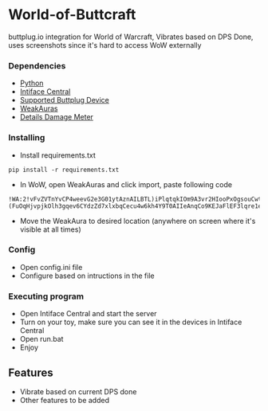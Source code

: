 # World-of-Buttcraft

buttplug.io integration for World of Warcraft, Vibrates based on DPS Done, uses screenshots since it's hard to access WoW externally

### Dependencies

* [Python](https://www.python.org/downloads/release/python-3123/)
* [Intiface Central](https://github.com/intiface/intiface-central/releases)
* [Supported Buttplug Device](https://iostindex.com/?filter0Availability=Available,DIY&filter1Connection=Digital&filter2ButtplugSupport=4)
* [WeakAuras](https://www.curseforge.com/wow/addons/weakauras-2)
* [Details Damage Meter](https://www.curseforge.com/wow/addons/details)

### Installing

* Install requirements.txt
```
pip install -r requirements.txt
```

* In WoW, open WeakAuras and click import, paste following code
```
!WA:2!vFvZVTnYvCP4weevG2e3G01ytAznAILBTL)iPlqtqkIOm9A3vr2HIooPxOgsouCwtXzYmd9h5sB9LUNDV3d6wb6j9xqrU0Recf9CHV0Rf5pGI(gskzjfPuSlqpuDrCEZ7R537J5nf3E(oZ7nV3x9l40yzijcR3GgH7sCPrnPXCx8Dl0hfldO89yscnsuQRBSqs7yHpvY20poYvrwR8YL0GFCSmMhPT0svQGI5iBC0XvCJ5CCKClMOeoYJF2E((cSCN)YV9p9p)JV5VE3EOixq97tjrsNAgnSmm76HfiqrijoOVlLg6rpjQ5jegUf7Mxz(dyEahoXP)Dj4L0oijX9qINmWCBYPypok17eFMPqI4Yso(KiIiOKo8N8bozQ60V1pyOVcIFeMR9uTisyPst5iaBTEPHN6jKRgkm0b5E0a04qm6OQalIknDrrghdQquEXTmSQUB9M2w7w7lSpS6IROj5X4LvGtPPOAtmkSQJdhFmboMnI74G5LJI7SIgle5IfzMkK6IcvW)iRs3)LOWym41Lx8(3VY998xC5h7t5aqvotCnkxB9mDq81IOsnq3AYaCukTrcQRNsahkWkgbM(LpvBJ1h53hify2R8HbMvj5AJl4YAvQOTO1IARUkGfKWqaa(Og7BMLYmJEQzC(VzLVbMit)ppv)D(O6)RRYZ08xKbqb0ybcYvgO6j0JskGTGyOwd7jYylN98iPknzgzBzft1UkFV8O5x51bgHiMa7zr6OYS2clrKqihh3UZ4BwE9Pi8wOoO2Jk3bqTygXYlbGWzy(sRmMGEPLDJj(AFONKkW0Ry)41sG6xzJXAFPQhva0fEu7SEeTohYlB3gZfF3hWZ)8VRlpJHtU9LIyhSQ2UzSVp50E21Q20YUPvvtREzsBhq8agnt5YzhWjKbdLAFogKYS5(g1RpG)ufFVZfmCy4Uqmm52NET1UQxBQCdRztxP90NQT0(1R(AdtBtJp3OH9w72SQEDJTwknztLsK2BvR2EpxVQ1WKgqbt29BSKZXq1mgECnOLnompZy08RPWma)1SvXhELg4tSsPvE9kpALz18C5rRzMXzZOXehT6gvFPX)toAt)iPUEyAh(rtGM6XyIM)lnUhnZYWrCOpWeJxB7JuTeaIzzxc2JNAwXktdpxzcVZ0na7EuY90JHsuNSAtZiuhmmfGhCXRVVfKOY3XO((BFq9lIJYRmUtYTz)RVMPR))tiDg4n7wQHnogBLHbpN6H)ZfEpmudMhHcFj06aaJ)W7pcJzvHcBxPjmScn48tOCVd5i25hM)HUA4RwNpyUNwD9vJYKovZl0HjJCz)SbdwOb3uOaanq2qVvP(RQhlLUCKVuJXPFjyLlH)BZXcr24C)07w4A8JZCMRZ(upIqfwvttzNDRJTB(h6rWGGobys7a5op7rfk8ScfkA6sdP8F1CZnxr9qkY7y(BbUGwux7Iyb2occU8ahjkeIX3XStCOKuY0neje3jrVKU6CR(ORIzxAhhKSLUG8wSIi)0SjdF0pIDty)QEFj0me7H9Eo60GZ9PqdwGZ75ispioKomkx6ayLpPDP(IaeGwVktfZ9UbONHxBCG5jkWBNN9IFZ)(FuOqHjvpjkOlh3gqev6CYdzZd7xlxbqCecu4w6kh4Y9T0AIIeAnqCo9KEJaFlEF3lqre1eO0Opl5wB33tnalSiTBoxGbp1tKSqYtEhgjWnLqPDBzW1pxTk1WprVdIeTDYHjVsXwYRVEYVg(B(jPWvEoX)mtZD)8DS0FlL2POjkKfGM7cbo0pDu6KBWU9aqq5FBreiNqSxGJa3bIsMBuz9kB2vsDZZg(KI)E6IeVnpCp9E(COih8qKe9DEF285BRiPCtNM1mnmA0fU)Ymf0ep(ojl0hwQ6E3gEhrKNFphizgZTvX2vtw4c1UPuEx(gz5rflwCUlZPCmrqahS1arXqKJDRMVjgXXABhhgQDyarI7NVnnnqx8R(u28sv27yX)IxKstMfxyAdxnijNzlHRKS7q9SvVYO1Lz6ya4Px9aR9yF)uIJ)UIKV37Z0ZWAYFx)ma615M(DP7NhIsUrxovcwqfc0BSxdd2ctXzY(Wu5tESLNL36Dg07L4AldG65ai0Eg7MJC2RnestwGdaUARCWjZdZbNVD3uAdRKN7ICBfjz3CBo5TAVig5PI9AwwSF8S8ggh7sujoZnweyamW(jZsWqCBK7z2(HukpOFkdd6bMSzg6nixi)8nYletUr)HEB6Lp7DGv9Dby9holZLTQ4vIL2fP)yqsXPevg0hm5jBgt86T8z6oB8W3e20lItIu1mWBth7iF3c9Mmq0vvZtYE3CpsuMcHvpOh8Plo7fHTyFcPDeLJZFHDkvdO)cx0AZyEiBZaPKjE8AR1MidIDQanoxB)asiHTf0uXLU2h29FEHZpVYgpSYgZF8F7v)N
```
* Move the WeakAura to desired location (anywhere on screen where it's visible at all times)

### Config

* Open config.ini file
* Configure based on intructions in the file


### Executing program

* Open Intiface Central and start the server
* Turn on your toy, make sure you can see it in the devices in Intiface Central
* Open run.bat
* Enjoy

## Features
- Vibrate based on current DPS done
- Other features to be added
